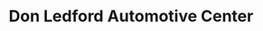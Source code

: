 ---
title: "Don Ledford Automotive Center"
url: /cleveland/don-ledford-automotive-center/
shop: Autohaus
---